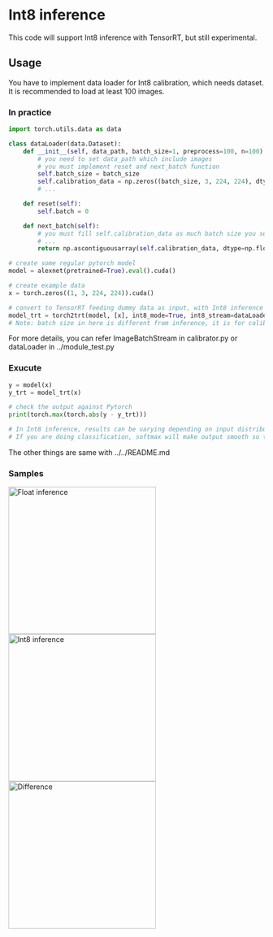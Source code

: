 # Int8 inference

This code will support Int8 inference with TensorRT, but still experimental.  


## Usage

You have to implement data loader for Int8 calibration, which needs dataset.  
It is recommended to load at least 100 images.

### In practice

```python
import torch.utils.data as data

class dataLoader(data.Dataset):
    def __init__(self, data_path, batch_size=1, preprocess=100, n=100):
        # you need to set data_path which include images
        # you must implement reset and next_batch function
        self.batch_size = batch_size
        self.calibration_data = np.zeros((batch_size, 3, 224, 224), dtype=np.float32)
        # ...

    def reset(self):
        self.batch = 0

    def next_batch(self):
        # you must fill self.calibration_data as much batch size you set.
        # ...
        return np.ascontiguousarray(self.calibration_data, dtype=np.float32)

# create some regular pytorch model
model = alexnet(pretrained=True).eval().cuda()

# create example data
x = torch.zeros((1, 3, 224, 224)).cuda()

# convert to TensorRT feeding dummy data as input, with Int8 inference mode
model_trt = torch2trt(model, [x], int8_mode=True, int8_stream=dataLoader("data/path", batch_size=5, preprocess=augmentation))
# Note: batch size in here is different from inference, it is for calibration
```

For more details, you can refer ImageBatchStream in calibrator.py or dataLoader in ../module_test.py

### Exucute

```python
y = model(x)
y_trt = model_trt(x)

# check the output against Pytorch
print(torch.max(torch.abs(y - y_trt)))

# In Int8 inference, results can be varying depending on input distribution.
# If you are doing classification, softmax will make output smooth so that results will be similar.
```

The other things are same with ../../README.md


### Samples

<img src="https://github.com/jtlee90/res-model-torch2trt/blob/master/torch2trt/calibration/samples/Float_inference" alt="Float inference" width=290><img src="https://github.com/jtlee90/res-model-torch2trt/blob/master/torch2trt/calibration/samples/Int8_inference" alt="Int8 inference" width=290><img src="https://github.com/jtlee90/res-model-torch2trt/blob/master/torch2trt/calibration/samples/Difference.png" alt="Difference" width=290>
